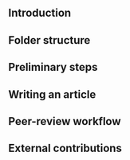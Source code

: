## Introduction

## Folder structure

## Preliminary steps

## Writing an article

## Peer-review workflow

## External contributions
